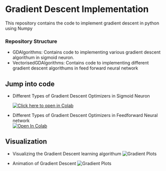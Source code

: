 # Gradient Descent Implementation
This repository contains the code to implement gradient descent in python using Numpy



### Repository Structure
- GDAlgorithms: Contains code to implementing various gradient descent algorithum in sigmoid neuron.
- VectorisedGDAlgorithms: Contains code to implementing different gradient descent algorithums in feed forward neural network

## Jump into code

- Different Types of Gradient Descent Optimizers in Sigmoid Neuron

  [![Click here to open in Colab](https://colab.research.google.com/assets/colab-badge.svg)](https://colab.research.google.com/github/Niranjankumar-c/GradientDescent_Implementation/blob/master/GDAlgorithms.ipynb)

- Different Types of Gradient Descent Optimizers in Feedforward Neural network  
 [![Open In Colab](https://colab.research.google.com/assets/colab-badge.svg)](https://colab.research.google.com/github/Niranjankumar-c/GradientDescent_Implementation/blob/master/VectorisedGDAlgorithms.ipynb)

## Visualization
- Visualizing the Gradient Descent learning algorithum
![Gradient Plots](https://github.com/Niranjankumar-c/GradientDescent_Implementation/blob/master/assets/temp.jpg)

- Animation of Gradient Descent
![Gradient Plots](https://github.com/Niranjankumar-c/GradientDescent_Implementation/blob/master/assets/temp.gif)
